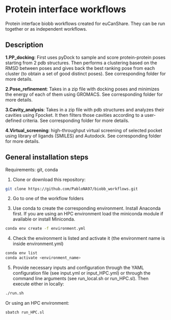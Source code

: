 # Protein interface workflows

Protein interface biobb workflows created for euCanShare. They can be run together or as independent workflows. 

## Description

**1.PP_docking**: First uses pyDock to sample and score protein-protein poses starting from 2 pdb structures. Then performs a clustering based on the RMSD between poses and gives back the best ranking pose from each cluster (to obtain a set of good distinct poses). See corresponding folder for more details.

**2.Pose_refinement**: Takes in a zip file with docking poses and minimizes the energy of each of them using GROMACS. See corresponding folder for more details.

**3.Cavity_analysis**: Takes in a zip file with pdb structures and analyzes their cavities using Fpocket. It then filters those cavities according to a user-defined criteria. See corresponding folder for more details.

**4.Virtual_screening**: high-throughput virtual screening of selected pocket using library of ligands (SMILES) and Autodock. See corresponding folder for more details.

## General installation steps

Requirements: git, conda

1. Clone or download this repository:

```bash
git clone https://github.com/PabloNA97/biobb_workflows.git
```

2. Go to one of the workflow folders 

3. Use conda to create the corresponding environment. Install Anaconda first. If you are using an HPC environment load the miniconda module if available or install Miniconda.

```bash
conda env create -f environment.yml
```

4. Check the environment is listed and activate it (the environment name is inside environment.yml)

```bash
conda env list
conda activate <environment_name>
```

5. Provide necessary inputs and configuration through the YAML configuration file (see input.yml or input_HPC.yml) or through the command line arguments (see run_local.sh or run_HPC.sl). Then execute either in locally:

```bash
./run.sh
```

Or using an HPC environment:

```bash
sbatch run_HPC.sl
```

